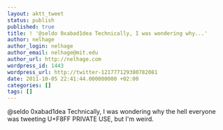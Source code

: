 ```yaml
---
layout: aktt_tweet
status: publish
published: true
title: ! '@seldo 0xabad1dea Technically, I was wondering why...'
author: nelhage
author_login: nelhage
author_email: nelhage@mit.edu
author_url: http://nelhage.com
wordpress_id: 1443
wordpress_url: http://twitter-121777129380782081
date: 2011-10-05 22:41:44.000000000 +02:00
categories: []
tags: []
---
```

@seldo 0xabad1dea Technically, I was wondering why the hell everyone was tweeting U+F8FF PRIVATE USE, but I'm weird.
